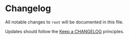 # Changelog

All notable changes to `root` will be documented in this file.

Updates should follow the [Keep a CHANGELOG](http://keepachangelog.com/) principles.

